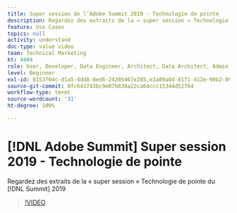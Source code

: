 ```yaml
---
title: Super session de lʼAdobe Summit 2019 - Technologie de pointe
description: Regardez des extraits de la « super session » Technologie de pointe du Summit 2019
feature: Use Cases
topics: null
activity: understand
doc-type: value video
team: Technical Marketing
kt: 4404
role: User, Developer, Data Engineer, Architect, Data Architect, Admin, Leader
level: Beginner
exl-id: 8153f04c-d1a5-4dd8-8ed6-24205467e285,e3a09a0d-81f1-412e-90b2-89161f8dd9e3
source-git-commit: 8fc641743bc9e07b838a22ca64ccc15344d52764
workflow-type: tm+mt
source-wordcount: '31'
ht-degree: 100%

---
```


# [!DNL Adobe Summit] Super session 2019 - Technologie de pointe

Regardez des extraits de la « super session » Technologie de pointe du [!DNL Summit] 2019

>[!VIDEO](https://video.tv.adobe.com/v/30548/?quality=12&learn=on)

